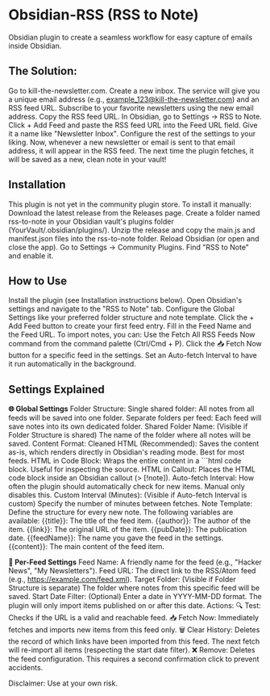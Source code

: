 # Obsidian-RSS (RSS to Note)
Obsidian plugin to create a seamless workflow for easy capture of emails inside Obsidian. 


## The Solution:
Go to kill-the-newsletter.com.
Create a new inbox. The service will give you a unique email address (e.g., example_123@kill-the-newsletter.com) and an RSS feed URL.
Subscribe to your favorite newsletters using the new email address.
Copy the RSS feed URL.
In Obsidian, go to Settings -> RSS to Note.
Click + Add Feed and paste the RSS feed URL into the Feed URL field. Give it a name like "Newsletter Inbox".
Configure the rest of the settings to your liking.
Now, whenever a new newsletter or email is sent to that email address, it will appear in the RSS feed. The next time the plugin fetches, it will be saved as a new, clean note in your vault!

## Installation
This plugin is not yet in the community plugin store. To install it manually:
Download the latest release from the Releases page.
Create a folder named rss-to-note in your Obsidian vault's plugins folder (YourVault/.obsidian/plugins/).
Unzip the release and copy the main.js and manifest.json files into the rss-to-note folder.
Reload Obsidian (or open and close the app).
Go to Settings -> Community Plugins.
Find "RSS to Note" and enable it.

## How to Use
Install the plugin (see Installation instructions below).
Open Obsidian's settings and navigate to the "RSS to Note" tab.
Configure the Global Settings like your preferred folder structure and note template.
Click the + Add Feed button to create your first feed entry.
Fill in the Feed Name and the Feed URL.
To import notes, you can:
Use the Fetch All RSS Feeds Now command from the command palette (Ctrl/Cmd + P).
Click the 📥 Fetch Now button for a specific feed in the settings.
Set an Auto-fetch Interval to have it run automatically in the background.

## Settings Explained

**🌐 Global Settings**
Folder Structure:
Single shared folder: All notes from all feeds will be saved into one folder.
Separate folders per feed: Each feed will save notes into its own dedicated folder.
Shared Folder Name: (Visible if Folder Structure is shared) The name of the folder where all notes will be saved.
Content Format:
Cleaned HTML (Recommended): Saves the content as-is, which renders directly in Obsidian's reading mode. Best for most feeds.
HTML in Code Block: Wraps the entire content in a ```html code block. Useful for inspecting the source.
HTML in Callout: Places the HTML code block inside an Obsidian callout (> [!note]).
Auto-fetch Interval: How often the plugin should automatically check for new items. Manual only disables this.
Custom Interval (Minutes): (Visible if Auto-fetch Interval is custom) Specify the number of minutes between fetches.
Note Template: Define the structure for every new note. The following variables are available:
{{title}}: The title of the feed item.
{{author}}: The author of the item.
{{link}}: The original URL of the item.
{{pubDate}}: The publication date.
{{feedName}}: The name you gave the feed in the settings.
{{content}}: The main content of the feed item.

**📡 Per-Feed Settings**
Feed Name: A friendly name for the feed (e.g., "Hacker News", "My Newsletters").
Feed URL: The direct link to the RSS/Atom feed (e.g., https://example.com/feed.xml).
Target Folder: (Visible if Folder Structure is separate) The folder where notes from this specific feed will be saved.
Start Date Filter: (Optional) Enter a date in YYYY-MM-DD format. The plugin will only import items published on or after this date.
Actions:
🔍 Test: Checks if the URL is a valid and reachable feed.
📥 Fetch Now: Immediately fetches and imports new items from this feed only.
🗑️ Clear History: Deletes the record of which links have been imported from this feed. The next fetch will re-import all items (respecting the start date filter).
❌ Remove: Deletes the feed configuration. This requires a second confirmation click to prevent accidents.

Disclaimer: Use at your own risk.

